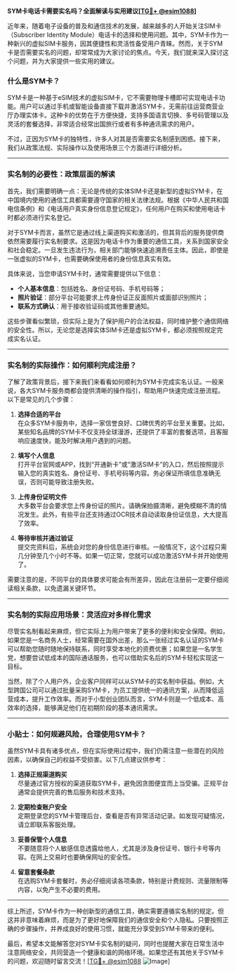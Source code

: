 **SYM卡电话卡需要实名吗？全面解读与实用建议[[TG💪+ @esim1088](https://t.me/s/esim1088)]**

近年来，随着电子设备的普及和通信技术的发展，越来越多的人开始关注SIM卡（Subscriber Identity Module）电话卡的选择和使用问题。其中，SYM卡作为一种新兴的虚拟SIM卡服务，因其便捷性和灵活性备受用户青睐。然而，关于SYM卡是否需要实名的问题，却常常成为大家讨论的焦点。今天，我们就来深入探讨这个问题，并为大家提供一些实用的建议。

### 什么是SYM卡？

SYM卡是一种基于eSIM技术的虚拟SIM卡，它不需要物理卡槽即可实现电话卡功能。用户可以通过手机或智能设备直接下载并激活SYM卡，无需前往运营商营业厅办理实体卡。这种卡的优势在于方便快捷，支持多国语言切换、多号码管理以及灵活的套餐选择，非常适合经常出国旅行或者有多种通讯需求的用户。

不过，正因为SYM卡的独特性，许多人对其是否需要实名制感到困惑。接下来，我们从政策法规、实际操作以及使用场景三个方面进行详细分析。

---

### 实名制的必要性：政策层面的解读

首先，我们需要明确一点：无论是传统的实体SIM卡还是新型的虚拟SYM卡，在中国境内使用的通信工具都需要遵守国家的相关法律法规。根据《中华人民共和国电信条例》和《电话用户真实身份信息登记规定》，任何用户在购买和使用电话卡时都必须进行实名登记。

对于SYM卡而言，虽然它是通过线上渠道购买和激活的，但其背后的服务提供商依然需要履行实名制要求。这是因为电话卡作为重要的通信工具，关系到国家安全和社会稳定。一旦发生违法行为，相关部门能够快速追溯责任主体。因此，即使是一张虚拟的SYM卡，也需要确保使用者的身份信息真实有效。

具体来说，当您申请SYM卡时，通常需要提供以下信息：

- **个人基本信息**：包括姓名、身份证号码、手机号码等；
- **照片验证**：部分平台可能要求上传身份证正反面照片或面部识别照片；
- **联系方式确认**：用于接收验证码或其他重要通知。

这些步骤看似繁琐，但实际上是为了保护用户的合法权益，同时维护整个通信网络的安全性。所以，无论您是选择实体SIM卡还是虚拟SYM卡，都必须按照规定完成实名认证。

---

### 实名制的实际操作：如何顺利完成注册？

了解了政策背景后，接下来我们来看看如何顺利为SYM卡完成实名认证。一般来说，各大SYM卡服务商都会提供清晰的操作指引，帮助用户快速完成注册流程。以下是常见的几个步骤：

1. **选择合适的平台**  
   在众多SYM卡服务中，选择一家信誉良好、口碑优秀的平台至关重要。比如，某些知名品牌的SYM卡不仅支持全球漫游，还提供了丰富的套餐选项，且客服响应速度快，能及时解决用户遇到的问题。

2. **填写个人信息**  
   打开平台官网或APP，找到“开通新卡”或“激活SIM卡”的入口，然后按照提示输入您的真实姓名、身份证号、手机号码等内容。务必保证所填信息准确无误，否则可能导致注册失败。

3. **上传身份证明文件**  
   大多数平台会要求您上传身份证的照片。请确保拍摄清晰，避免模糊不清的情况发生。此外，有些平台还支持通过OCR技术自动读取身份证信息，大大提高了效率。

4. **等待审核并通过验证**  
   提交完资料后，系统会对您的身份信息进行审核。一般情况下，这个过程只需几分钟至几个小时不等。如果一切正常，您就可以成功激活SYM卡并开始使用了。

需要注意的是，不同平台的具体要求可能会有所差异，因此在注册前一定要仔细阅读相关条款，以免遗漏关键环节。

---

### 实名制的实际应用场景：灵活应对多样化需求

尽管实名制看起来麻烦，但它实际上为用户带来了更多的便利和安全保障。例如，如果您是一名商务人士，经常需要在国外出差，那么一张经过实名认证的SYM卡可以帮助您随时随地保持联系，同时享受本地化的资费优惠；如果您是一名学生党，想要尝试低成本的国际通话服务，也可以借助实名后的SYM卡轻松实现这一目标。

当然，除了个人用户外，企业客户同样可以从SYM卡的实名制中获益。例如，大型跨国公司可以通过批量采购SYM卡，为员工提供统一的通讯方案，从而降低运营成本，提升工作效率。而对于小型创业团队而言，SYM卡则是一个低成本、高效率的选择，能够满足他们在初期阶段的基本通讯需求。

---

### 小贴士：如何规避风险，合理使用SYM卡？

虽然SYM卡具有诸多优点，但在实际使用过程中，我们仍需注意一些潜在的风险因素，以确保自己的权益不受损害。以下几点建议供参考：

1. **选择正规渠道购买**  
   尽量通过官方授权的渠道获取SYM卡，避免因贪图便宜而上当受骗。正规平台通常会提供完善的售后服务和技术支持。

2. **定期检查账户安全**  
   定期登录您的SYM卡管理后台，查看是否有异常活动记录。如发现可疑情况，请立即联系客服处理。

3. **妥善保管个人信息**  
   不要随意将个人敏感信息透露给他人，尤其是涉及身份证号、银行卡号等内容。在网上交易时也要确保网址的安全性。

4. **留意套餐条款**  
   在选购SYM卡套餐时，务必仔细阅读各项条款，特别是计费规则、流量限制等内容，以免产生不必要的费用。

---

综上所述，SYM卡作为一种创新型的通信工具，确实需要遵循实名制的规定。但这并非意味着麻烦，而是为了更好地保障我们的通信安全和个人隐私。只要按照正确的步骤操作，并养成良好的使用习惯，就能充分享受到SYM卡带来的便利。

最后，希望本文能解答您对SYM卡实名制的疑问，同时也提醒大家在日常生活中注意网络安全，共同营造一个健康和谐的网络环境。如果您还有其他关于SYM卡的问题，欢迎随时留言交流！[[TG💪+ @esim1088](https://t.me/s/esim1088) ![Image](https://i.postimg.cc/4NQfJmqS/Snipaste-2025-05-13-00-14-12.png)]